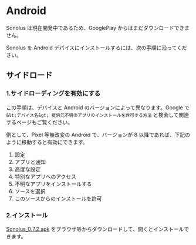 # Android

Sonolus は現在開発中であるため、GooglePlay からはまだダウンロードできません。

Sonolus を Android デバイスにインストールするには、次の手順に沿ってください。

## サイドロード

### 1.サイドローディングを有効にする

この手順は、デバイスと Android のバージョンによって異なります。Google で `&lt;デバイス名&gt; 提供元不明のアプリのインストールを許可する方法` と検索して関連するページもご覧ください。

例として、Pixel 等無改変の Android で、バージョンが 8 以降であれば、下記のように移動すると有効にできます。

1. 設定
2. アプリと通知
3. 高度な設定
4. 特別なアプリへのアクセス
5. 不明なアプリをインストールする
6. ソースを選択
7. このソースからのインストールを許可

### 2.インストール

[Sonolus_0.7.2.apk](https://download.sonolus.com/Sonolus_0.7.2.apk) をブラウザ等からダウンロードして、開くとインストールできます。
